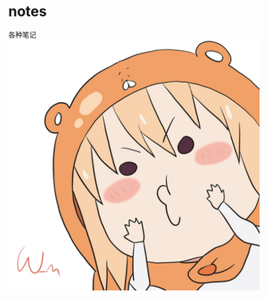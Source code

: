 # notes
各种笔记![title](https://raw.githubusercontent.com/WenWenBo/notes-images/master/notes-images/2019/06/27/xiaomai-1561635550430.jpeg)